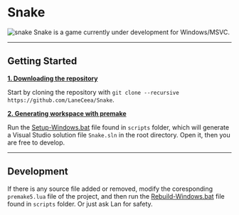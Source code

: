 # Snake
![snake](https://github.com/LaneCeea/Snake/assets/109450573/1b7c95a9-f4e7-4849-b1f0-2d4667f60dc4)
Snake is a game currently under development for Windows/MSVC.

***

## Getting Started

<ins>**1. Downloading the repository**</ins>

Start by cloning the repository with `git clone --recursive https://github.com/LaneCeea/Snake`.

<ins>**2. Generating workspace with premake**</ins>

Run the [Setup-Windows.bat](https://github.com/LaneCeea/Snake/blob/master/scripts/Setup-Windows.bat) file found in `scripts` folder, which will generate a Visual Studio solution file `Snake.sln` in the root directory. Open it, then you are free to develop.

***

## Development
If there is any source file added or removed, modify the coresponding `premake5.lua` file of the project, and then run the [Rebuild-Windows.bat](https://github.com/LaneCeea/Snake/blob/master/scripts/Rebuild-Windows.bat) file found in `scripts` folder. Or just ask Lan for safety.
